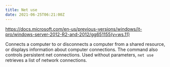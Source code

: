 ```yaml
---
title: Net use
date: 2021-06-25T06:21:00Z
---
```


https://docs.microsoft.com/en-us/previous-versions/windows/it-pro/windows-server-2012-R2-and-2012/gg651155(v=ws.11)

Connects a computer to or disconnects a computer from a shared resource, or
displays information about computer connections. The command also controls
persistent net connections. Used without parameters, `net use` retrieves a list of
network connections.

